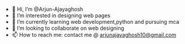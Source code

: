 - 👋 Hi, I’m @Arjun-Ajayaghosh
- 👀 I’m interested in designing web pages
- 🌱 I’m currently learning web development,python and pursuing mca
- 💞️ I’m looking to collaborate on web designing
- 📫 How to reach me: contact me @ arjunajayaghosh10@gmail.com

<!---
Arjun-Ajayaghosh/Arjun-Ajayaghosh is a ✨ special ✨ repository because its `README.md` (this file) appears on your GitHub profile.
You can click the Preview link to take a look at your changes.
--->
